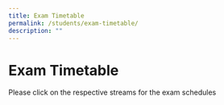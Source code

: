 ```yaml
---
title: Exam Timetable
permalink: /students/exam-timetable/
description: ""
---
```

# **Exam Timetable**

Please click on the respective streams for the exam schedules